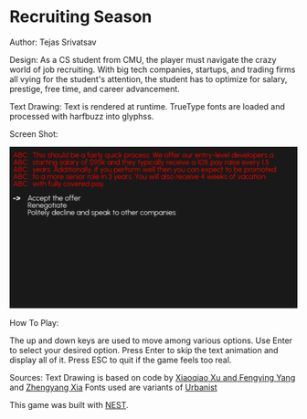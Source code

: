 # Recruiting Season

Author: Tejas Srivatsav

Design: As a CS student from CMU, the player must navigate the crazy world of job recruiting. With big tech companies, startups, and trading firms all vying for the student's attention, the student has to optimize for salary, prestige, free time, and career advancement.

Text Drawing: Text is rendered at runtime. TrueType fonts are loaded and processed with harfbuzz into glyphss.

Screen Shot:

![Screen Shot](screenshot.png)

How To Play:

The up and down keys are used to move among various options. Use Enter to select your desired option. Press Enter to skip the text animation and display all of it. Press ESC to quit if the game feels too real.

Sources:
Text Drawing is based on code by [Xiaoqiao Xu and Fengying Yang](https://github.com/xuxiaoqiao/game-marios) and [Zhengyang Xia](https://github.com/zhengyangxia/15-466-f20-base4)
Fonts used are variants of [Urbanist](https://fonts.google.com/specimen/Urbanist)

This game was built with [NEST](NEST.md).
